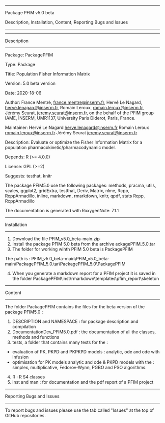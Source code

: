 **************************************************************
Package PFIM v5.0 beta

Description, Installation, Content, Reporting Bugs and Issues
**************************************************************

*********************************************************
Description 
*********************************************************

Package: PackagePFIM 

Type: Package

Title: Population Fisher Information Matrix

Version: 5.0 beta version

Date: 2020-18-06

Author: 
    France Mentré, <france.mentre@inserm.fr>,
    Hervé Le Nagard, <herve.lenagard@inserm.fr>,
    Romain Leroux, <romain.leroux@inserm.fr>,
    Jérémy Seurat, <jeremy.seurat@inserm.fr>,
    on the behalf of the PFIM group 
    IAME, INSERM, UMR1137, University Paris Diderot, Paris, France.

Maintainer: 
    Hervé Le Nagard <herve.lenagard@inserm.fr>
    Romain Leroux <romain.leroux@inserm.fr>
    Jérémy Seurat <jeremy.seurat@inserm.fr>

Description: Evaluate or optimize the Fisher Information Matrix 
             for a population pharmacokinetic/pharmacodynamic model.
             
Depends: 
    R (>= 4.0.0)

License: GPL (>=2)

Suggests: testhat, knitr

The package PFIM5.0 use the following packages:
    methods,
    pracma,
    utils,
    scales,
    ggplot2,
    gridExtra,
    testthat,
    Deriv,
    Matrix,
    nlme,
    Rcpp,
    RcppArmadillo,
    inline,
    markdown,
    rmarkdown,
    knitr,
    qpdf,
    stats
    Rcpp,
    RcppArmadillo
    
The documentation is generated with RoxygenNote: 7.1.1

*********************************************************
Installation 
*********************************************************

1. Download the file  PFIM_v5.0_beta-main.zip
2. Install the package PFIM 5.0 beta from the archive ackagePFIM_5.0.tar
3. The folder for working wihth PFIM 5.0 beta is PackagePFIM 

The path is : PFIM_v5.0_beta-main\PFIM_v5.0_beta-main\PackagePFIM_5.0.tar\PackagePFIM_5.0\PackagePFIM

4. When you generate a markdown report for a PFIM project it is saved in the folder PackagePFIM\inst\rmarkdown\templates\pfim_report\skeleton

*********************************************************
Content 
*********************************************************

The folder PackagePFIM contains the files for the beta version of the package PFIM5.0 :

1. DESCRIPTION and NAMESPACE : for package description and compilation
2. DocumentationDev_PFIM5.0.pdf : the documentation of all the classes, methods and functions
3. tests, a folder that contains many tests for the :
- evaluation of PK, PKPD and PKPKPD models : analytic, ode and ode with infusion
- optimisation for PK models analytic and ode & PKPD models with the : simplex, multiplicative, Fedorov-Wynn, PGBO and PSO algorithms 
4. R : R S4 classes 
5. inst and man : for documentation and the pdf report of a PFIM project

*********************************************************
Reporting Bugs and Issues
*********************************************************

To report bugs and issues please use the tab called "Issues" at the top of GitHub repositories.
 
 
 
